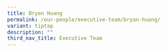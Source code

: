 ```yaml
---
title: Bryan Huang
permalink: /our-people/executive-team/bryan-huang/
variant: tiptap
description: ""
third_nav_title: Executive Team
---
```

